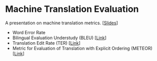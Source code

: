 # Machine Translation Evaluation

A presentation on machine translation metrics. [[Slides](https://github.com/onuralg/machine-translation-evaluation/blob/main/Natural%20Language%20Processing%20-%20Presentation.pdf)]

- Word Error Rate
- Bilingual Evaluation Understudy (BLEU) [[Link](https://www.aclweb.org/anthology/P02-1040.pdf)]
- Translation Edit Rate (TER) [[Link](http://www.cs.umd.edu/~snover/pub/amta06/ter_amta.pdf)]
- Metric for Evaluation of Translation with Explicit Ordering (METEOR) [[Link](https://www.aclweb.org/anthology/W05-0909.pdf)]
